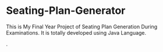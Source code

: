 # Seating-Plan-Generator

This is My Final Year Project of Seating Plan Generation During Examinations. It is totally developed using Java Language.




























































































































































































































































































































































































































































.






































